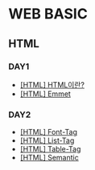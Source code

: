 # WEB BASIC

## HTML

### DAY1

- [[HTML] HTML이란?](https://github.com/chaeyn/web-basic/blob/main/learn-html-md/1_html.md)
- [[HTML] Emmet](https://github.com/chaeyn/web-basic/blob/main/learn-html-md/2_emmet.md)

### DAY2

- [[HTML] Font-Tag](https://github.com/chaeyn/web-basic/blob/main/learn-html-md/3_1_font-tag.md)
- [[HTML] List-Tag](https://github.com/chaeyn/web-basic/blob/main/learn-html-md/3_2_list-tag.md)
- [[HTML] Table-Tag](https://github.com/chaeyn/web-basic/blob/main/learn-html-md/3_3_Table-tag.md)
- [[HTML] Semantic](https://github.com/chaeyn/web-basic/blob/main/learn-html-md/4_semantic.md)

